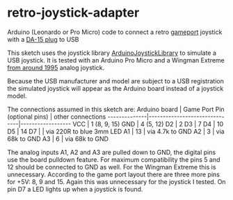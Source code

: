 # retro-joystick-adapter
Arduino (Leonardo or Pro Micro) code to connect a retro [gameport](https://en.wikipedia.org/wiki/Game_port) joystick with a [DA-15 plug](https://en.wikipedia.org/wiki/D-subminiature#Game_controller_ports) to USB

This sketch uses the joystick library [ArduinoJoystickLibrary](https://github.com/MHeironimus/ArduinoJoystickLibrary)
to simulate a
USB joystick. It is tested with an Arduino Pro Micro and a Wingman Extreme
[from around 1995](https://en.wikipedia.org/wiki/List_of_Logitech_products#Joysticks) analog joystick.

Because the USB manufacturer and model are subject to a USB registration the simulated joystick will appear as the Arduino board instead of a joystick model.

The connections assumed in this sketch are:
Arduino board | Game Port Pin (optional pins) | other connections
--------------|-------------------------------|------------------
VCC | 1 (8, 9, 15)
GND | 4 (5, 12)
D2 | 2
D3 | 7
D4 | 10
D5 | 14
D7 | | via 220R to blue 3mm LED
A1 | 13 | via 4.7k to GND
A2 | 3 | via 68k to GND
A3 | 6 | via 68k to GND

The analog inputs A1, A2 and A3 are pulled down to GND, the digital pins use
the board pulldown feature. For maximum compatibility the pins 5 and 12 should be connected to GND as well. For the Wingman Extreme this is unnecessary.
According to the game port layout there are three more pins for +5V: 8, 9 and 15. Again this was unnecessary for the joystick I tested.
On pin D7 a LED lights up when a joystick is found.

